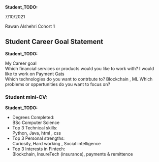 __Student_TODO:__  

7/10/2021

Rawan Alshehri
Cohort 1


## Student Career Goal Statement 

   __Student_TODO:__ 
 
  My Career goal  
  Which financial services or products would you like to work with? 
  I would like to work on Payment Gats  
  Which technologies do you want to contrbute to? 
  Blockchain , ML
  Which problems or oppertunities do you want to focus on? 
  


### Student mini-CV:

  __Student_TODO:__

  - Degrees Completed:    
        BSc Computer Science    
  - Top 3 Technical skills:    
        Python, Java, html , css 
  - Top 3 Personal strengths:   
    Curiosity, Hard working , Social intelligence 
  - Top 3 Interests in Fintech:    
         Blockchain, InsureTech (insurance), payments & remittence   